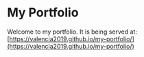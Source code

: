 # My Portfolio
Welcome to my portfolio. It is being served at: [https://valencia2019.github.io/my-portfolio/](https://valencia2019.github.io/my-portfolio/)
